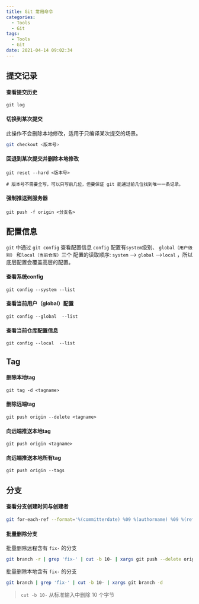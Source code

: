 ```yaml
---
title: Git 常用命令
categories:
  - Tools
  - Git
tags:
  - Tools
  - Git
date: 2021-04-14 09:02:34
---
```


## 提交记录

#### 查看提交历史

```shell
git log
```

#### 切换到某次提交

此操作不会删除本地修改，适用于只编译某次提交的场景。

```sh
git checkout <版本号>
```

#### 回退到某次提交并删除本地修改

```shell
git reset --hard <版本号>

# 版本号不需要全写，可以只写前几位，但要保证 git 能通过前几位找到唯一一条记录。
```

#### 强制推送到服务器

```shell
git push -f origin <分支名>
```



## 配置信息

`git` 中通过 `git config` 查看配置信息
`config` 配置有`system`级别、 `global（用户级别）` 和`local（当前仓库）`三个
配置的读取顺序: `system` --> `global` -->`local` ，所以底层配置会覆盖高层的配置。

#### 查看系统config

```shell
git config --system --list
```

#### 查看当前用户（global）配置

```shell
git config --global  --list
```

#### 查看当前仓库配置信息

```shell
git config --local  --list
```



## Tag


#### 删除本地tag
```shell
git tag -d <tagname>
```

#### 删除远端tag
```shell
git push origin --delete <tagname>
```


#### 向远端推送本地tag
```shell
git push origin <tagname>
```


#### 向远端推送本地所有tag
```shell
git push origin --tags
```



## 分支

#### 查看分支创建时间与创建者

```sh
git for-each-ref --format='%(committerdate) %09 %(authorname) %09 %(refname)' | sort -k5n -k2M -k3n -k4n
```

#### 批量删除分支

批量删除远程含有 `fix-` 的分支

```sh
git branch -r | grep 'fix-' | cut -b 10- | xargs git push --delete origin
```

批量删除本地含有 `fix-` 的分支

```sh
git branch | grep 'fix-' | cut -b 10- | xargs git branch -d 
```

>  `cut -b 10-`  从标准输入中删除 10 个字节
